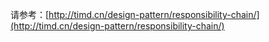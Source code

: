请参考：[http://timd.cn/design-pattern/responsibility-chain/](http://timd.cn/design-pattern/responsibility-chain/)
